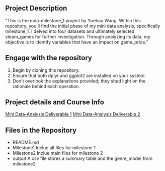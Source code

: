 
## **Project Description**

"This is the mda-milestone_1 project by Yuehao Wang. Within this repository, you'll find the initial phase of my mini data analysis, specifically milestone_1. I delved into four datasets and ultimately selected steam_games for further investigation. Through analyzing its data, my objective is to identify variables that have an impact on game_price."

## **Engage with the repository**

1. Begin by cloning this repository.
2. Ensure that both dplyr and ggplot2 are installed on your system.
3. Don't overlook the explanations provided; they shed light on the rationale behind each operation.

## **Project details and Course Info**

[Mini Data-Analysis Deliverable 1](https://stat545.stat.ubc.ca/mini-project/mini-project-1/)
[Mini Data-Analysis Deliverable 2](https://stat545.stat.ubc.ca/mini-project/mini-project-2/)

## **Files in the Repository**
* README.md
* Milestone1
Inclue all files for milestone 1
* Milestone2
Inclue main files for milestone 2
* output
A csv file stores a summary table and the genre_model from milestone2 
